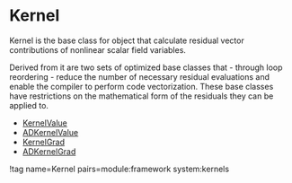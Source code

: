 # Kernel

Kernel is the base class for object that calculate residual vector contributions
of nonlinear scalar field variables.

Derived from it are two sets of optimized base classes that - through loop
reordering - reduce the number of necessary residual evaluations and enable the
compiler to perform code vectorization. These base classes have restrictions on
the mathematical form of the residuals they can be applied to.

- [KernelValue](/KernelValue.md)
- [ADKernelValue](/ADKernelValue.md)
- [KernelGrad](/KernelGrad.md)
- [ADKernelGrad](/ADKernelGrad.md)

!tag name=Kernel pairs=module:framework system:kernels
